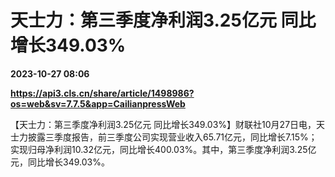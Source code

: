 # 天士力：第三季度净利润3.25亿元 同比增长349.03%

**2023-10-27 08:06**

**https://api3.cls.cn/share/article/1498986?os=web&sv=7.7.5&app=CailianpressWeb**

【天士力：第三季度净利润3.25亿元 同比增长349.03%】财联社10月27日电，天士力披露三季度报告，前三季度公司实现营业收入65.71亿元，同比增长7.15%；实现归母净利润10.32亿元，同比增长400.03%。其中，第三季度净利润3.25亿元，同比增长349.03%。